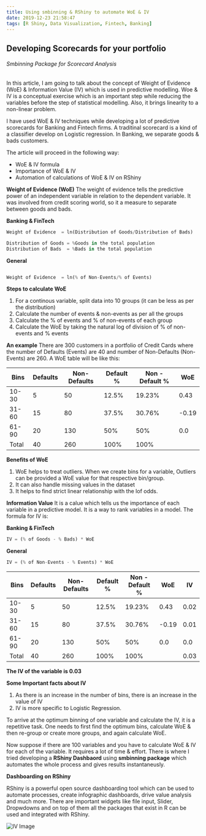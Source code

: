 ```yaml
---
title: Using smbinning & RShiny to automate WoE & IV
date: 2019-12-23 21:58:47
tags: [R Shiny, Data Visualization, Fintech, Banking]
---
```



## Developing Scorecards for your portfolio
###### Smbinning Package for Scorecard Analysis

###### 
In this article, I am going to talk about the concept of Weight of Evidence (WoE) & Information Value (IV) which is used in predictive
modelling. Woe & IV is a conceptual exercise which is an important step while reducing the variables before the step of statistical 
modelling. Also, it brings linearity to a non-linear problem.

I have used WoE & IV techniques while developing a lot of predictive scorecards for Banking and Fintech firms. A traditinal scorecard
is a kind of a classifier develop on Logistic regression. In Banking, we separate goods & bads customers.

The article will proceed in the following way:

* WoE & IV formula
* Importance of WoE & IV
* Automation of calculations of WoE & IV on RShiny

**Weight of Evidence (WoE)**
The weight of evidence tells the predictive power of an independent variable in relation to the dependent variable. It was 
involved from credit scoring world, so it a measure to separate between goods and bads.


**Banking & FinTech**
```python
Weight of Evidence  = ln(Distribution of Goods/Distribution of Bads)

Distribution of Goods = %Goods in the total population
Distribution of Bads  = %Bads in the total population
```

**General**
```python

Weight of Evidence  = ln(% of Non-Events/% of Events)

```

**Steps to calculate WoE**
1. For a continous variable, split data into 10 groups (it can be less as per the distribution)
1. Calculate the number of events & non-events as per all the groups
1. Calculate the % of events and % of non-events of each group
1. Calculate the WoE by taking the natural log of division of % of non-events and % events

**An example**
There are 300 customers in a portfolio of Credit Cards where the number of Defaults (Events) are 40 and number of 
Non-Defaults (Non-Events) are 260. A WoE table will be like this:

| Bins | Defaults | Non-Defaults | Default % | Non - Default %| WoE |
|------|----------|--------------|-----------|----------------|-----|
|10-30 |   5      |       50     |    12.5%  |      19.23%    | 0.43|
|31-60 |  15      |       80     |    37.5%  |      30.76%    |-0.19|
|61-90 |  20      |      130     |    50%    |      50%       | 0.0 |
|Total |  40      |      260     |    100%   |      100%      |     |


**Benefits of WoE**
1. WoE helps to treat outliers. When we create bins for a variable, Outliers can be provided a WoE value for that respective
   bin/group.
2. It can also handle missing values in the dataset
3. It helps to find strict linear relationship with the lof odds. 



**Information Value**
It is a calue which tells us the importance of each variable in a predictive model. It is a way to rank variables in a 
model. The formula for IV is:

**Banking & FinTech**
```python
IV = (% of Goods - % Bads) * WoE
```

**General**

```python
IV = (% of Non-Events - % Events) * WoE
```

| Bins | Defaults | Non-Defaults | Default % | Non - Default %| WoE | IV |
|------|----------|--------------|-----------|----------------|-----|----|
|10-30 |   5      |       50     |    12.5%  |      19.23%    | 0.43|0.02|
|31-60 |  15      |       80     |    37.5%  |      30.76%    |-0.19|0.01|
|61-90 |  20      |      130     |    50%    |      50%       | 0.0 |0.0 |
|Total |  40      |      260     |    100%   |      100%      |     |0.03|

**The IV of the variable is 0.03**

**Some Important facts about IV**
1. As there is an increase in the number of bins, there is an increase in the value of IV
2. IV is more specific to Logistic Regression.

To arrive at the optimum binning of one variable and calculate the IV, it is a repetitive task. One needs to first find the 
optimum bins, calculate WoE & then re-group or create more groups, and again calculate WoE.

Now suppose if there are 100 variables and you have to calculate WoE & IV for each of the variable. It requires a lot of time
& effort. There is where I tried developing a **RShiny Dashbaord** using **smbinning package** which automates the whole process 
and gives results instantaneusly.

**Dashboarding on RShiny**

RShiny is a powerful open source dashboarding tool which can be used to automate processes, create infographic dashboards,
drive value analysis and much more. There are important widgets like file input, Slider, Dropwdowns and on top of them all
the packages that exist in R can be used and integrated with RShiny.

![IV Image](//source/images/IV.png)


